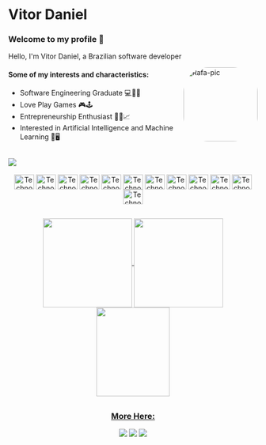 
# Vitor Daniel 


### Welcome to my profile 👋

Hello, I'm Vitor Daniel, a Brazilian software developer


  <img align="right" alt="Rafa-pic" height="150" style="border-radius:50px;" src="https://cdn.discordapp.com/attachments/1070158216572436536/1070165709079990312/vitnho3j_programmer_77c71157-4845-4c5a-a45a-09bd163597d6.png](https://scontent.fgig14-2.fna.fbcdn.net/v/t39.30808-6/329039168_3433893163520464_1799752716843044095_n.jpg?_nc_cat=103&ccb=1-7&_nc_sid=6ee11a&_nc_eui2=AeEZbQ0mpRtS4M4tK6GhhUahKL9RWrnHMYcov1FauccxhxLg_pOsj_yv4EWZMW6GRB9exDrzaV6EmZ-o8910_SUp&_nc_ohc=xMBecAryD1wQ7kNvgE32MVP&_nc_zt=23&_nc_ht=scontent.fgig14-2.fna&_nc_gid=A-3D8c3d1io1YKsTzxiCYqh&oh=00_AYDm3GPUJre8vuD4uQ-gXSgpWq6tGN9r9-KiaX-qx7N8og&oe=6724B369)">
  
#### Some of my interests and characteristics: 

- Software Engineering Graduate 💻🧑‍🎓
- Love Play Games 🎮🕹️
- Entrepreneurship Enthusiast 👨‍💼📈
- Interested in Artificial Intelligence and Machine Learning 🧠🖥️
  
##

  <img  src="https://149695847.v2.pressablecdn.com/wp-content/uploads/2022/11/programming.gif">
  
 <div align = "center" style="display: inline_block"><br>
  <img align="center" alt="Technology1" height="30" width="40" src="https://cdn.jsdelivr.net/gh/devicons/devicon/icons/androidstudio/androidstudio-original.svg">
  <img align="center" alt="Technology2" height="30" width="40" src="https://cdn.jsdelivr.net/gh/devicons/devicon/icons/python/python-original.svg">
  <img align="center" alt="Technology3" height="30" width="40" src="https://cdn.jsdelivr.net/gh/devicons/devicon/icons/java/java-original.svg">
  <img align="center" alt="Technology4" height="30" width="40" src="https://cdn.jsdelivr.net/gh/devicons/devicon/icons/javascript/javascript-original.svg">
  <img align="center" alt="Technology5" height="30" width="40" src="https://cdn.jsdelivr.net/gh/devicons/devicon/icons/react/react-original.svg">
  <img align="center" alt="Technology6" height="30" width="40" src="https://cdn.jsdelivr.net/gh/devicons/devicon/icons/spring/spring-original.svg">
  <img align="center" alt="Technology7" height="30" width="40" src="https://cdn.jsdelivr.net/gh/devicons/devicon/icons/flask/flask-original.svg">
  <img align="center" alt="Technology8" height="30" width="40" src="https://cdn.jsdelivr.net/gh/devicons/devicon/icons/html5/html5-original.svg">
  <img align="center" alt="Technology9" height="30" width="40" src="https://cdn.jsdelivr.net/gh/devicons/devicon/icons/css3/css3-original.svg">
  <img align="center" alt="Technology10" height="30" width="40" src="https://cdn.jsdelivr.net/gh/devicons/devicon/icons/django/django-plain.svg">
  <img align="center" alt="Technology11" height="30" width="40" src="https://cdn.jsdelivr.net/gh/devicons/devicon/icons/sqlite/sqlite-original.svg">
  <img align="center" alt="Technology12" height="30" width="40" src="https://cdn.jsdelivr.net/gh/devicons/devicon/icons/mysql/mysql-original.svg">
</div>

##

<div align = "center">
  <a href="https://github.com/vitnho3j">
  <img height="180em"   align="center" src="https://github-readme-stats.vercel.app/api?username=vitnho3j&show_icons=true&theme=react&include_all_commits=true&count_private=true"/>
  <img height="180em"  align="center" src="https://github-readme-stats.vercel.app/api/top-langs/?username=VITNHO3J&layout=compact&langs_count=7&theme=react" />

  <img align="center" width="148" height="180" src="https://media1.tenor.com/images/68e8337fb4eb7e40645d832c64762a8b/tenor.gif?itemid=19443613">
</div>

##
<div align = "center">
      <h3>More Here: </h3>
</div>

<div align = "center"> 
  <a href="https://www.instagram.com/vdaniel_ss/" target="_blank"><img src="https://img.shields.io/badge/-Instagram-%23E4405F?style=for-the-badge&logo=instagram&logoColor=white" target="_blank"></a>
  <a href = "mailto:vitordanieldeveloper@gmail.com"><img src="https://img.shields.io/badge/-Gmail-%23333?style=for-the-badge&logo=gmail&logoColor=white" target="_blank"></a>
  <a href="https://www.linkedin.com/feed/" target="_blank"><img src="https://img.shields.io/badge/-LinkedIn-%230077B5?style=for-the-badge&logo=linkedin&logoColor=white" target="_blank"></a> 
  
</div>






          
